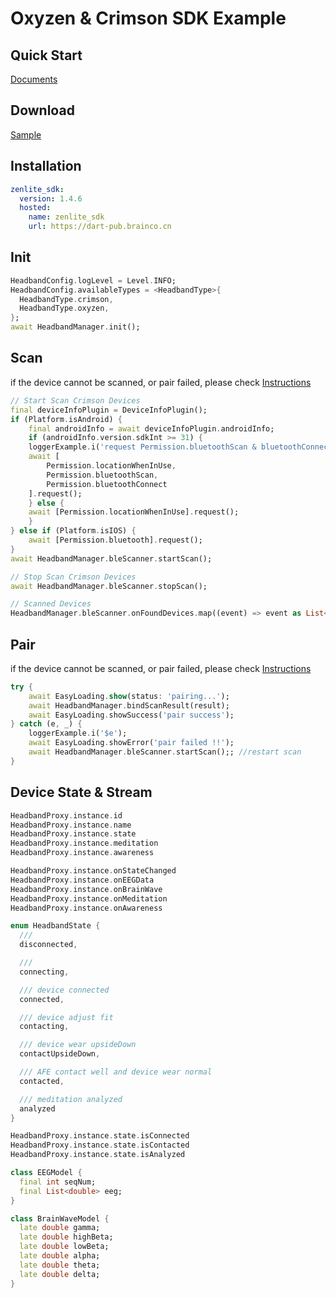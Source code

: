 # Oxyzen & Crimson SDK Example

## Quick Start

[Documents](https://www.brainco-hz.com/docs/oxyzen-sdk/index.html)

## Download

[Sample](https://app.brainco.cn/zen/android/apk/oxyzen-demo-1.0.0-profile.apk)

## Installation

```yaml
zenlite_sdk:
  version: 1.4.6
  hosted:
    name: zenlite_sdk
    url: https://dart-pub.brainco.cn
```

## Init

```dart
HeadbandConfig.logLevel = Level.INFO;
HeadbandConfig.availableTypes = <HeadbandType>{
  HeadbandType.crimson,
  HeadbandType.oxyzen,
};
await HeadbandManager.init();
```

## Scan

if the device cannot be scanned, or pair failed, please check [Instructions](https://www.brainco-hz.com/docs/oxyzen-sdk/guide/faq.html)

```dart
// Start Scan Crimson Devices
final deviceInfoPlugin = DeviceInfoPlugin();
if (Platform.isAndroid) {
    final androidInfo = await deviceInfoPlugin.androidInfo;
    if (androidInfo.version.sdkInt >= 31) {
    loggerExample.i('request Permission.bluetoothScan & bluetoothConnect');
    await [
        Permission.locationWhenInUse,
        Permission.bluetoothScan,
        Permission.bluetoothConnect
    ].request();
    } else {
    await [Permission.locationWhenInUse].request();
    }
} else if (Platform.isIOS) {
    await [Permission.bluetooth].request();
}
await HeadbandManager.bleScanner.startScan();
```

```dart
// Stop Scan Crimson Devices
await HeadbandManager.bleScanner.stopScan();
```

```dart
// Scanned Devices
HeadbandManager.bleScanner.onFoundDevices.map((event) => event as List<ScanResult>)
```

## Pair

if the device cannot be scanned, or pair failed, please check [Instructions](https://www.brainco-hz.com/docs/oxyzen-sdk/guide/faq.html)

```dart
try {
    await EasyLoading.show(status: 'pairing...');
    await HeadbandManager.bindScanResult(result);
    await EasyLoading.showSuccess('pair success');
} catch (e, _) {
    loggerExample.i('$e');
    await EasyLoading.showError('pair failed !!');
    await HeadbandManager.bleScanner.startScan();; //restart scan
}
```

## Device State & Stream

```dart
HeadbandProxy.instance.id
HeadbandProxy.instance.name
HeadbandProxy.instance.state
HeadbandProxy.instance.meditation
HeadbandProxy.instance.awareness

HeadbandProxy.instance.onStateChanged
HeadbandProxy.instance.onEEGData
HeadbandProxy.instance.onBrainWave
HeadbandProxy.instance.onMeditation
HeadbandProxy.instance.onAwareness

enum HeadbandState {
  /// 
  disconnected,

  /// 
  connecting,

  /// device connected
  connected,

  /// device adjust fit
  contacting,

  /// device wear upsideDown 
  contactUpsideDown,

  /// AFE contact well and device wear normal
  contacted,

  /// meditation analyzed
  analyzed
}

HeadbandProxy.instance.state.isConnected
HeadbandProxy.instance.state.isContacted
HeadbandProxy.instance.state.isAnalyzed

class EEGModel {
  final int seqNum;
  final List<double> eeg;
}

class BrainWaveModel {
  late double gamma;
  late double highBeta;
  late double lowBeta;
  late double alpha;
  late double theta;
  late double delta;
}
```
